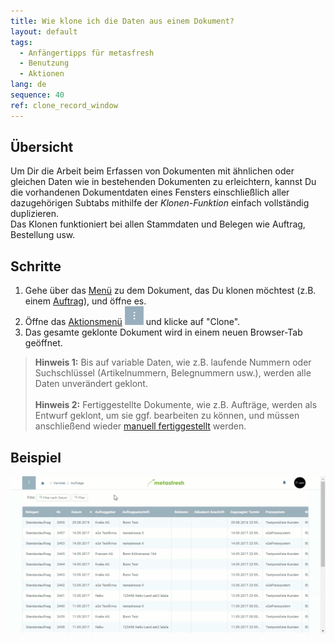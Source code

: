 ```yaml
---
title: Wie klone ich die Daten aus einem Dokument?
layout: default
tags:
  - Anfängertipps für metasfresh
  - Benutzung
  - Aktionen
lang: de
sequence: 40
ref: clone_record_window
---
```


## Übersicht
Um Dir die Arbeit beim Erfassen von Dokumenten mit ähnlichen oder gleichen Daten wie in bestehenden Dokumenten zu erleichtern, kannst Du die vorhandenen Dokumentdaten eines Fensters einschließlich aller dazugehörigen Subtabs mithilfe der *Klonen-Funktion* einfach vollständig duplizieren.<br>
Das Klonen funktioniert bei allen Stammdaten und Belegen wie Auftrag, Bestellung usw.

## Schritte
1. Gehe über das [Menü](Menu) zu dem Dokument, das Du klonen möchtest (z.B. einem [Auftrag](Auftrag_erfassen)), und öffne es.
1. Öffne das [Aktionsmenü](AktionStarten) ![](assets/actionsmenu_WebUI.png) und klicke auf "Clone".
1. Das gesamte geklonte Dokument wird in einem neuen Browser-Tab geöffnet.
 >**Hinweis 1:** Bis auf variable Daten, wie z.B. laufende Nummern oder Suchschlüssel (Artikelnummern, Belegnummern usw.), werden alle Daten unverändert geklont.<br><br>
 >**Hinweis 2:** Fertiggestellte Dokumente, wie z.B. Aufträge, werden als Entwurf geklont, um sie ggf. bearbeiten zu können, und müssen anschließend wieder [manuell fertiggestellt](BelegverarbeitungFertigstellen) werden.

## Beispiel
 ![](assets/Klonen_Datensatz_Fenster.gif)
